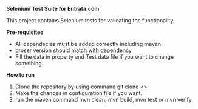 **Selenium Test Suite for Entrata.com**

This project contains Selenium tests for validating the functionality.

**Pre-requisites**
- All dependecies must be added correctly including maven
- broser version should match with dependency
- Fill the data in property and Test data file if you want to change something.

 **How to run**
1. Clone the repository by using command git clone <>
2. Make the changes in configuration file if you want.
3. run the maven command mvn clean, mvn build, mvn test or mvn verify 
